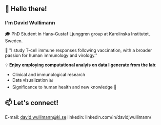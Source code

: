 ## 👋 Hello there!  

### I'm **David Wullimann**  
🎓 PhD Student in Hans-Gustaf Ljunggren group at Karolinska Institutet, Sweden.

🧪 "I study T-cell immune responses following vaccination, with a broader passion for human immunology and virology."

💡 **Enjoy employing computational analyis on data I generate from the lab**:  
- Clinical and immunological research  
- Data visualization 📊  
- Significance to human health and new knowledge 📝

## 📫 **Let's connect!** 
E-mail: david.wullimann@ki.se
linkedin: linkedin.com/in/davidjwullimann/
